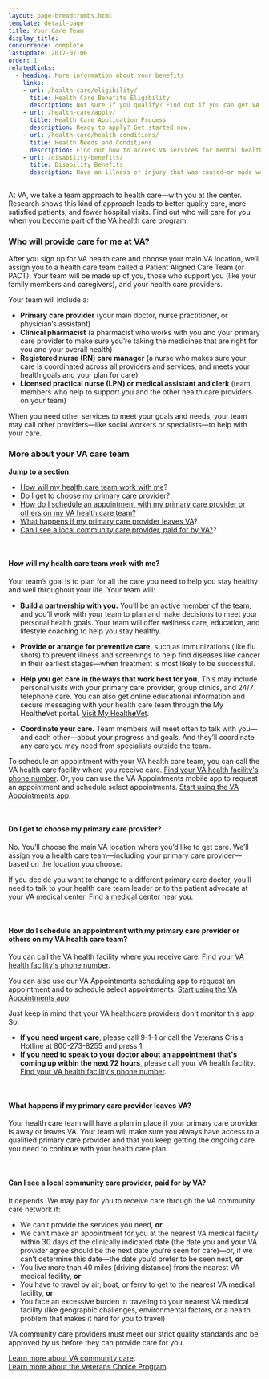 ```yaml
---
layout: page-breadcrumbs.html
template: detail-page
title: Your Care Team
display_title: 
concurrence: complete
lastupdate: 2017-07-06
order: 1
relatedlinks:
  - heading: More information about your benefits
    links:
    - url: /health-care/eligibility/
      title: Health Care Benefits Eligibility
      description: Not sure if you qualify? Find out if you can get VA health care benefits.
    - url: /health-care/apply/
      title: Health Care Application Process
      description: Ready to apply? Get started now.
    - url: /health-care/health-conditions/
      title: Health Needs and Conditions
      description: Find out how to access VA services for mental health, women’s health, and other specific needs.
    - url: /disability-benefits/
      title: Disability Benefits
      description: Have an illness or injury that was caused—or made worse—by your active-duty service? Find out if you can get disability compensation (monthly payments) from VA.  
---
```


<div class="va-introtext">

At VA, we take a team approach to health care—with you at the center. Research shows this kind of approach leads to better quality care, more satisfied patients, and fewer hospital visits. Find out who will care for you when you become part of the VA health care program.

</div>

<div class="feature" markdown=“1”>

### Who will provide care for me at VA?

After you sign up for VA health care and choose your main VA location, we’ll assign you to a health care team called a Patient Aligned Care Team (or PACT). Your team will be made up of you, those who support you (like your family members and caregivers), and your health care providers.

Your team will include a:

- **Primary care provider** (your main doctor, nurse practitioner, or physician’s assistant)
- **Clinical pharmacist** (a pharmacist who works with you and your primary care provider to make sure you’re taking the medicines that are right for you and your overall health)
- **Registered nurse (RN) care manager** (a nurse who makes sure your care is coordinated across all providers and services, and meets your health goals and your plan for care)
- **Licensed practical nurse (LPN) or medical assistant and clerk** (team members who help to support you and the other health care providers on your team)

When you need other services to meet your goals and needs, your team may call other providers—like social workers or specialists—to help with your care.

</div>

### More about your VA care team

**Jump to a section:**

- [How will my health care team work with me](#health-care-team)?
- [Do I get to choose my primary care provider](#choose-primary-care-provider)?
- [How do I schedule an appointment with my primary care provider or others on my VA health care team?](#appointments)
- [What happens if my primary care provider leaves VA](#primary-care-provider-leaves)?
- [Can I see a local community care provider, paid for by VA?](#non-va-provider)?

<br>

<span id="health-care-team">

#### How will my health care team work with me?

Your team’s goal is to plan for all the care you need to help you stay healthy and well throughout your life. Your team will:

- **Build a partnership with you.** You’ll be an active member of the team, and you’ll work with your team to plan and make decisions to meet your personal health goals. Your team will offer wellness care, education, and lifestyle coaching to help you stay healthy.

- **Provide or arrange for preventive care,** such as immunizations (like flu shots) to prevent illness and screenings to help find diseases like cancer in their earliest stages—when treatment is most likely to be successful.

- **Help you get care in the ways that work best for you.** This may include personal visits with your primary care provider, group clinics, and 24/7 telephone care. You can also get online educational information and secure messaging with your health care team through the My Health***e***Vet portal. [Visit My Health***e***Vet](https://www.myhealth.va.gov/).

- **Coordinate your care.** Team members will meet often to talk with you—and each other—about your progress and goals. And they’ll coordinate any care you may need from specialists outside the team.

To schedule an appointment with your VA health care team, you can call the VA health care facility where you receive care. [Find your VA health facility's phone number](/facilities). Or, you can use the VA Appointments mobile app to request an appointment and schedule select appointments. [Start using the VA Appointments app](https://veteran.mobilehealth.va.gov/veteran-appointment-requests/). 

<br>

<span id="choose-primary-care-provider">

#### Do I get to choose my primary care provider?

No. You’ll choose the main VA location where you’d like to get care. We’ll assign you a health care team—including your primary care provider—based on the location you choose.

If you decide you want to change to a different primary care doctor, you’ll need to talk to your health care team leader or to the patient advocate at your VA medical center. [Find a medical center near you](/facilities/).

<br>

<span id="appointments">

#### How do I schedule an appointment with my primary care provider or others on my VA health care team?

You can call the VA health facility where you receive care. [Find your VA health facility's phone number](/facility).

You can also use our VA Appointments scheduling app to request an appointment and to schedule select appointments. [Start using the VA Appointments app](https://veteran.mobilehealth.va.gov/veteran-appointment-requests/). 

Just keep in mind that your VA healthcare providers don't monitor this app. So:

- **If you need urgent care**, please call 9-1-1 or call the Veterans Crisis Hotline at 800-273-8255 and press 1.
- **If you need to speak to your doctor about an appointment that's coming up within the next 72 hours**, please call your VA health facility. [Find your VA health facility's phone number](/facility).

<br>

<span id="primary-care-provider-leaves">

#### What happens if my primary care provider leaves VA?

Your health care team will have a plan in place if your primary care provider is away or leaves VA. Your team will make sure you always have access to a qualified primary care provider and that you keep getting the ongoing care you need to continue with your health care plan.

<br>

<span id="non-va-provider">

#### Can I see a local community care provider, paid for by VA?

It depends. We may pay for you to receive care through the VA community care network if: 
- We can’t provide the services you need, **or**
- We can’t make an appointment for you at the nearest VA medical facility within 30 days of the clinically indicated date (the date you and your VA provider agree should be the next date you’re seen for care)—or, if we can’t determine this date—the date you’d prefer to be seen next, **or**
- You live more than 40 miles (driving distance) from the nearest VA medical facility, **or**
- You have to travel by air, boat, or ferry to get to the nearest VA medical facility, **or**
- You face an excessive burden in traveling to your nearest VA medical facility (like geographic challenges, environmental factors, or a health problem that makes it hard for you to travel)

VA community care providers must meet our strict quality standards and be approved by us before they can provide care for you. 

[Learn more about VA community care](https://www.va.gov/COMMUNITYCARE/index.asp). <br>
[Learn more about the Veterans Choice Program](https://www.va.gov/opa/choiceact/). 

